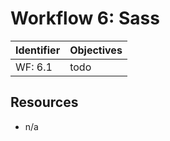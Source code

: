 # Workflow 6: Sass

Identifier   | Objectives
-------------|------------
WF: 6.1      | todo

## Resources
- n/a